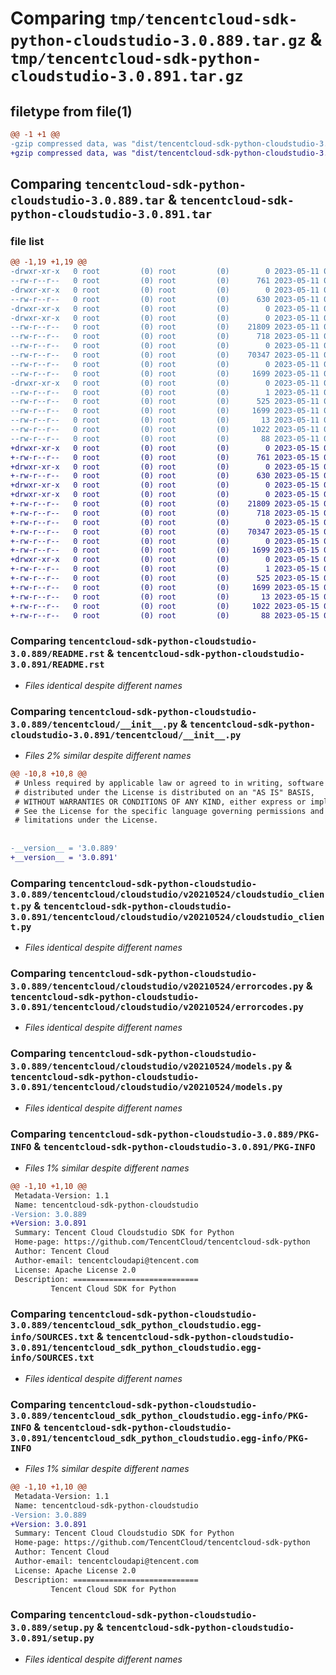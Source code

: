 # Comparing `tmp/tencentcloud-sdk-python-cloudstudio-3.0.889.tar.gz` & `tmp/tencentcloud-sdk-python-cloudstudio-3.0.891.tar.gz`

## filetype from file(1)

```diff
@@ -1 +1 @@
-gzip compressed data, was "dist/tencentcloud-sdk-python-cloudstudio-3.0.889.tar", last modified: Thu May 11 02:29:20 2023, max compression
+gzip compressed data, was "dist/tencentcloud-sdk-python-cloudstudio-3.0.891.tar", last modified: Mon May 15 02:44:48 2023, max compression
```

## Comparing `tencentcloud-sdk-python-cloudstudio-3.0.889.tar` & `tencentcloud-sdk-python-cloudstudio-3.0.891.tar`

### file list

```diff
@@ -1,19 +1,19 @@
-drwxr-xr-x   0 root         (0) root         (0)        0 2023-05-11 02:29:20.000000 tencentcloud-sdk-python-cloudstudio-3.0.889/
--rw-r--r--   0 root         (0) root         (0)      761 2023-05-11 02:29:20.000000 tencentcloud-sdk-python-cloudstudio-3.0.889/README.rst
-drwxr-xr-x   0 root         (0) root         (0)        0 2023-05-11 02:29:20.000000 tencentcloud-sdk-python-cloudstudio-3.0.889/tencentcloud/
--rw-r--r--   0 root         (0) root         (0)      630 2023-05-11 02:29:20.000000 tencentcloud-sdk-python-cloudstudio-3.0.889/tencentcloud/__init__.py
-drwxr-xr-x   0 root         (0) root         (0)        0 2023-05-11 02:29:20.000000 tencentcloud-sdk-python-cloudstudio-3.0.889/tencentcloud/cloudstudio/
-drwxr-xr-x   0 root         (0) root         (0)        0 2023-05-11 02:29:20.000000 tencentcloud-sdk-python-cloudstudio-3.0.889/tencentcloud/cloudstudio/v20210524/
--rw-r--r--   0 root         (0) root         (0)    21809 2023-05-11 02:29:20.000000 tencentcloud-sdk-python-cloudstudio-3.0.889/tencentcloud/cloudstudio/v20210524/cloudstudio_client.py
--rw-r--r--   0 root         (0) root         (0)      718 2023-05-11 02:29:20.000000 tencentcloud-sdk-python-cloudstudio-3.0.889/tencentcloud/cloudstudio/v20210524/errorcodes.py
--rw-r--r--   0 root         (0) root         (0)        0 2023-05-11 02:29:20.000000 tencentcloud-sdk-python-cloudstudio-3.0.889/tencentcloud/cloudstudio/v20210524/__init__.py
--rw-r--r--   0 root         (0) root         (0)    70347 2023-05-11 02:29:20.000000 tencentcloud-sdk-python-cloudstudio-3.0.889/tencentcloud/cloudstudio/v20210524/models.py
--rw-r--r--   0 root         (0) root         (0)        0 2023-05-11 02:29:20.000000 tencentcloud-sdk-python-cloudstudio-3.0.889/tencentcloud/cloudstudio/__init__.py
--rw-r--r--   0 root         (0) root         (0)     1699 2023-05-11 02:29:20.000000 tencentcloud-sdk-python-cloudstudio-3.0.889/PKG-INFO
-drwxr-xr-x   0 root         (0) root         (0)        0 2023-05-11 02:29:20.000000 tencentcloud-sdk-python-cloudstudio-3.0.889/tencentcloud_sdk_python_cloudstudio.egg-info/
--rw-r--r--   0 root         (0) root         (0)        1 2023-05-11 02:29:20.000000 tencentcloud-sdk-python-cloudstudio-3.0.889/tencentcloud_sdk_python_cloudstudio.egg-info/dependency_links.txt
--rw-r--r--   0 root         (0) root         (0)      525 2023-05-11 02:29:20.000000 tencentcloud-sdk-python-cloudstudio-3.0.889/tencentcloud_sdk_python_cloudstudio.egg-info/SOURCES.txt
--rw-r--r--   0 root         (0) root         (0)     1699 2023-05-11 02:29:20.000000 tencentcloud-sdk-python-cloudstudio-3.0.889/tencentcloud_sdk_python_cloudstudio.egg-info/PKG-INFO
--rw-r--r--   0 root         (0) root         (0)       13 2023-05-11 02:29:20.000000 tencentcloud-sdk-python-cloudstudio-3.0.889/tencentcloud_sdk_python_cloudstudio.egg-info/top_level.txt
--rw-r--r--   0 root         (0) root         (0)     1022 2023-05-11 02:29:20.000000 tencentcloud-sdk-python-cloudstudio-3.0.889/setup.py
--rw-r--r--   0 root         (0) root         (0)       88 2023-05-11 02:29:20.000000 tencentcloud-sdk-python-cloudstudio-3.0.889/setup.cfg
+drwxr-xr-x   0 root         (0) root         (0)        0 2023-05-15 02:44:48.000000 tencentcloud-sdk-python-cloudstudio-3.0.891/
+-rw-r--r--   0 root         (0) root         (0)      761 2023-05-15 02:44:48.000000 tencentcloud-sdk-python-cloudstudio-3.0.891/README.rst
+drwxr-xr-x   0 root         (0) root         (0)        0 2023-05-15 02:44:48.000000 tencentcloud-sdk-python-cloudstudio-3.0.891/tencentcloud/
+-rw-r--r--   0 root         (0) root         (0)      630 2023-05-15 02:44:48.000000 tencentcloud-sdk-python-cloudstudio-3.0.891/tencentcloud/__init__.py
+drwxr-xr-x   0 root         (0) root         (0)        0 2023-05-15 02:44:48.000000 tencentcloud-sdk-python-cloudstudio-3.0.891/tencentcloud/cloudstudio/
+drwxr-xr-x   0 root         (0) root         (0)        0 2023-05-15 02:44:48.000000 tencentcloud-sdk-python-cloudstudio-3.0.891/tencentcloud/cloudstudio/v20210524/
+-rw-r--r--   0 root         (0) root         (0)    21809 2023-05-15 02:44:48.000000 tencentcloud-sdk-python-cloudstudio-3.0.891/tencentcloud/cloudstudio/v20210524/cloudstudio_client.py
+-rw-r--r--   0 root         (0) root         (0)      718 2023-05-15 02:44:48.000000 tencentcloud-sdk-python-cloudstudio-3.0.891/tencentcloud/cloudstudio/v20210524/errorcodes.py
+-rw-r--r--   0 root         (0) root         (0)        0 2023-05-15 02:44:48.000000 tencentcloud-sdk-python-cloudstudio-3.0.891/tencentcloud/cloudstudio/v20210524/__init__.py
+-rw-r--r--   0 root         (0) root         (0)    70347 2023-05-15 02:44:48.000000 tencentcloud-sdk-python-cloudstudio-3.0.891/tencentcloud/cloudstudio/v20210524/models.py
+-rw-r--r--   0 root         (0) root         (0)        0 2023-05-15 02:44:48.000000 tencentcloud-sdk-python-cloudstudio-3.0.891/tencentcloud/cloudstudio/__init__.py
+-rw-r--r--   0 root         (0) root         (0)     1699 2023-05-15 02:44:48.000000 tencentcloud-sdk-python-cloudstudio-3.0.891/PKG-INFO
+drwxr-xr-x   0 root         (0) root         (0)        0 2023-05-15 02:44:48.000000 tencentcloud-sdk-python-cloudstudio-3.0.891/tencentcloud_sdk_python_cloudstudio.egg-info/
+-rw-r--r--   0 root         (0) root         (0)        1 2023-05-15 02:44:48.000000 tencentcloud-sdk-python-cloudstudio-3.0.891/tencentcloud_sdk_python_cloudstudio.egg-info/dependency_links.txt
+-rw-r--r--   0 root         (0) root         (0)      525 2023-05-15 02:44:48.000000 tencentcloud-sdk-python-cloudstudio-3.0.891/tencentcloud_sdk_python_cloudstudio.egg-info/SOURCES.txt
+-rw-r--r--   0 root         (0) root         (0)     1699 2023-05-15 02:44:48.000000 tencentcloud-sdk-python-cloudstudio-3.0.891/tencentcloud_sdk_python_cloudstudio.egg-info/PKG-INFO
+-rw-r--r--   0 root         (0) root         (0)       13 2023-05-15 02:44:48.000000 tencentcloud-sdk-python-cloudstudio-3.0.891/tencentcloud_sdk_python_cloudstudio.egg-info/top_level.txt
+-rw-r--r--   0 root         (0) root         (0)     1022 2023-05-15 02:44:48.000000 tencentcloud-sdk-python-cloudstudio-3.0.891/setup.py
+-rw-r--r--   0 root         (0) root         (0)       88 2023-05-15 02:44:48.000000 tencentcloud-sdk-python-cloudstudio-3.0.891/setup.cfg
```

### Comparing `tencentcloud-sdk-python-cloudstudio-3.0.889/README.rst` & `tencentcloud-sdk-python-cloudstudio-3.0.891/README.rst`

 * *Files identical despite different names*

### Comparing `tencentcloud-sdk-python-cloudstudio-3.0.889/tencentcloud/__init__.py` & `tencentcloud-sdk-python-cloudstudio-3.0.891/tencentcloud/__init__.py`

 * *Files 2% similar despite different names*

```diff
@@ -10,8 +10,8 @@
 # Unless required by applicable law or agreed to in writing, software
 # distributed under the License is distributed on an "AS IS" BASIS,
 # WITHOUT WARRANTIES OR CONDITIONS OF ANY KIND, either express or implied.
 # See the License for the specific language governing permissions and
 # limitations under the License.
 
 
-__version__ = '3.0.889'
+__version__ = '3.0.891'
```

### Comparing `tencentcloud-sdk-python-cloudstudio-3.0.889/tencentcloud/cloudstudio/v20210524/cloudstudio_client.py` & `tencentcloud-sdk-python-cloudstudio-3.0.891/tencentcloud/cloudstudio/v20210524/cloudstudio_client.py`

 * *Files identical despite different names*

### Comparing `tencentcloud-sdk-python-cloudstudio-3.0.889/tencentcloud/cloudstudio/v20210524/errorcodes.py` & `tencentcloud-sdk-python-cloudstudio-3.0.891/tencentcloud/cloudstudio/v20210524/errorcodes.py`

 * *Files identical despite different names*

### Comparing `tencentcloud-sdk-python-cloudstudio-3.0.889/tencentcloud/cloudstudio/v20210524/models.py` & `tencentcloud-sdk-python-cloudstudio-3.0.891/tencentcloud/cloudstudio/v20210524/models.py`

 * *Files identical despite different names*

### Comparing `tencentcloud-sdk-python-cloudstudio-3.0.889/PKG-INFO` & `tencentcloud-sdk-python-cloudstudio-3.0.891/PKG-INFO`

 * *Files 1% similar despite different names*

```diff
@@ -1,10 +1,10 @@
 Metadata-Version: 1.1
 Name: tencentcloud-sdk-python-cloudstudio
-Version: 3.0.889
+Version: 3.0.891
 Summary: Tencent Cloud Cloudstudio SDK for Python
 Home-page: https://github.com/TencentCloud/tencentcloud-sdk-python
 Author: Tencent Cloud
 Author-email: tencentcloudapi@tencent.com
 License: Apache License 2.0
 Description: ============================
         Tencent Cloud SDK for Python
```

### Comparing `tencentcloud-sdk-python-cloudstudio-3.0.889/tencentcloud_sdk_python_cloudstudio.egg-info/SOURCES.txt` & `tencentcloud-sdk-python-cloudstudio-3.0.891/tencentcloud_sdk_python_cloudstudio.egg-info/SOURCES.txt`

 * *Files identical despite different names*

### Comparing `tencentcloud-sdk-python-cloudstudio-3.0.889/tencentcloud_sdk_python_cloudstudio.egg-info/PKG-INFO` & `tencentcloud-sdk-python-cloudstudio-3.0.891/tencentcloud_sdk_python_cloudstudio.egg-info/PKG-INFO`

 * *Files 1% similar despite different names*

```diff
@@ -1,10 +1,10 @@
 Metadata-Version: 1.1
 Name: tencentcloud-sdk-python-cloudstudio
-Version: 3.0.889
+Version: 3.0.891
 Summary: Tencent Cloud Cloudstudio SDK for Python
 Home-page: https://github.com/TencentCloud/tencentcloud-sdk-python
 Author: Tencent Cloud
 Author-email: tencentcloudapi@tencent.com
 License: Apache License 2.0
 Description: ============================
         Tencent Cloud SDK for Python
```

### Comparing `tencentcloud-sdk-python-cloudstudio-3.0.889/setup.py` & `tencentcloud-sdk-python-cloudstudio-3.0.891/setup.py`

 * *Files identical despite different names*

